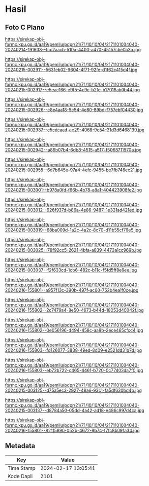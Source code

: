 # Hasil

## Foto C Plano

https://sirekap-obj-formc.kpu.go.id/aa19/pemilu/pdpr/21/71/10/10/04/2171101004040-20240214-191603--fcc2aacb-510a-4400-a470-45157cbe0a3a.jpg

https://sirekap-obj-formc.kpu.go.id/aa19/pemilu/pdpr/21/71/10/10/04/2171101004040-20240215-002911--5631eb02-9604-4f71-92fe-d1f62c415d4f.jpg

https://sirekap-obj-formc.kpu.go.id/aa19/pemilu/pdpr/21/71/10/10/04/2171101004040-20240215-002917--e5eac166-e9f5-4c9c-b2fe-b17019ab0b44.jpg

https://sirekap-obj-formc.kpu.go.id/aa19/pemilu/pdpr/21/71/10/10/04/2171101004040-20240215-002926--c8e4aa18-5c54-4e80-89bd-f757ebf04430.jpg

https://sirekap-obj-formc.kpu.go.id/aa19/pemilu/pdpr/21/71/10/10/04/2171101004040-20240215-002937--c5cdcaad-ae29-4068-9e54-31d3d6468139.jpg

https://sirekap-obj-formc.kpu.go.id/aa19/pemilu/pdpr/21/71/10/10/04/2171101004040-20240215-002942--a89b07b4-6db8-4515-a517-f5068711570a.jpg

https://sirekap-obj-formc.kpu.go.id/aa19/pemilu/pdpr/21/71/10/10/04/2171101004040-20240215-002955--6d7b645e-97a4-4efc-9455-be7fb746ec21.jpg

https://sirekap-obj-formc.kpu.go.id/aa19/pemilu/pdpr/21/71/10/10/04/2171101004040-20240215-003001--b978a0fd-f66b-4b78-a8a1-404423908fe2.jpg

https://sirekap-obj-formc.kpu.go.id/aa19/pemilu/pdpr/21/71/10/10/04/2171101004040-20240215-003012--626f937d-b86a-4e86-9487-1e331ad421ed.jpg

https://sirekap-obj-formc.kpu.go.id/aa19/pemilu/pdpr/21/71/10/10/04/2171101004040-20240215-003019--68ba009d-1a2c-4a2c-8c70-d11b55cf76e5.jpg

https://sirekap-obj-formc.kpu.go.id/aa19/pemilu/pdpr/21/71/10/10/04/2171101004040-20240215-003025--78f92cc5-2621-4bfa-a839-4473a1cc969b.jpg

https://sirekap-obj-formc.kpu.go.id/aa19/pemilu/pdpr/21/71/10/10/04/2171101004040-20240215-003037--f2f633cd-1cb6-482c-b11c-f5fd5ff8e6ee.jpg

https://sirekap-obj-formc.kpu.go.id/aa19/pemilu/pdpr/21/71/10/10/04/2171101004040-20240216-155801--a957f13c-390b-497f-ac60-752b4ea1f0ce.jpg

https://sirekap-obj-formc.kpu.go.id/aa19/pemilu/pdpr/21/71/10/10/04/2171101004040-20240216-155802--2c7479a4-8e50-4973-b44d-18053d40042f.jpg

https://sirekap-obj-formc.kpu.go.id/aa19/pemilu/pdpr/21/71/10/10/04/2171101004040-20240216-155802--0e056196-d494-458c-aa8b-2ece465cfcc4.jpg

https://sirekap-obj-formc.kpu.go.id/aa19/pemilu/pdpr/21/71/10/10/04/2171101004040-20240216-155803--fd126077-3838-49ed-8d09-e2521dd31b7d.jpg

https://sirekap-obj-formc.kpu.go.id/aa19/pemilu/pdpr/21/71/10/10/04/2171101004040-20240216-155803--eb72b722-c465-4461-b720-0c77403da7f0.jpg

https://sirekap-obj-formc.kpu.go.id/aa19/pemilu/pdpr/21/71/10/10/04/2171101004040-20240215-003125--d75a5ec3-2927-48a6-93c1-fa5df630bd4b.jpg

https://sirekap-obj-formc.kpu.go.id/aa19/pemilu/pdpr/21/71/10/10/04/2171101004040-20240215-003137--d8784a50-05dd-4a42-ad18-e486c997d4ca.jpg

https://sirekap-obj-formc.kpu.go.id/aa19/pemilu/pdpr/21/71/10/10/04/2171101004040-20240216-155801--821f5890-052b-4672-8b74-f7fc8b091a34.jpg


## Metadata

| Key        | Value               |
| ---------- | ------------------- |
| Time Stamp | 2024-02-17 13:05:41 |
| Kode Dapil | 2101                |



